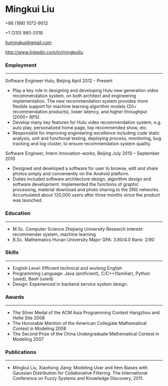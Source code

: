 # Mingkui Liu
+86 (188) 1072-9012

+1 (310) 980-2018

liumingkui@gmail.com

http://www.linkedin.com/in/mingkuiliu

### Employment
------
Software Engineer Hulu, Beijing April 2012 - Present
- Play a key role in designing and developing Hulu new generation video recommendation system, on both
architect and engineering implementation. The new recommendation system provides more flexible support for machine learning algorithm models (20+ recommendation products), lower latency, and higher throughput (2000+ RPS).
- Develop many key features for Hulu video recommendation system, e.g. auto play, personalized home page, top recommended show, etc.
- Responsible for improving engineering excellence including code static analysis, unit and functional testing, deploying process, monitoring, bug tracking and log cluster, to ensure recommendation system quality.

Software Engineer, Intern Innovation-works, Beijing July 2010 – September 2010
- Designed and developed a software for user to browse, edit and share photos simply and conveniently on the Android platform.
- Duties included software architecture design, algorithm design and software development. Implemented the functions of graphic processing, material download and photo sharing to the SNS networks. Accumulated about 120,000 users after three months since the product was launched.

### Education
------
- M.Sc. Computer Science Zhejiang University
Research Interest: recommender system, machine learning
- B.Sc. Mathematics Hunan University
Major GPA: 3.80/4.0 Rank: 2/90

### Skills
------
- English Level: Efficient technical and working English
- Programming Language: Java (proficient), C/C++(familiar), Python (used), Bash (used)
- Design: Experienced in backend service system design.

### Awards
------
- The Silver Medal of the ACM Asia Programming Contest Hangzhou and Hefei Site 2008
- The Honorable Mention of the American Collegiate Mathematical Contest in Modeling 2008
- The Second Prize of the China Undergraduate Mathematical Contest in Modeling 2007

### Publications
------
- Mingkui Liu, Xiaohong Jiang: Modeling User and Item Biases with Gaussian Distribution for Collaborative Filtering. The International Conference on Fuzzy Systems and Knowledge Discovery, 2011.
